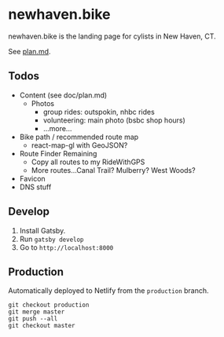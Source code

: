 # newhaven.bike

newhaven.bike is the landing page for cylists in New Haven, CT.

See [plan.md](./doc/plan.md).

## Todos

- Content (see doc/plan.md)
  - Photos
    - group rides: outspokin, nhbc rides
    - volunteering: main photo (bsbc shop hours)
    - ...more...
- Bike path / recommended route map
  - react-map-gl with GeoJSON?
- Route Finder Remaining
  - Copy all routes to my RideWithGPS
  - More routes...Canal Trail? Mulberry? West Woods?
- Favicon
- DNS stuff

## Develop

1. Install Gatsby.
2. Run `gatsby develop`
3. Go to `http://localhost:8000`

## Production

Automatically deployed to Netlify from the `production` branch.

```shell
git checkout production
git merge master
git push --all
git checkout master
```
